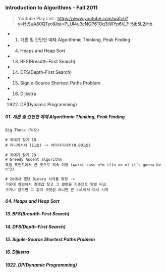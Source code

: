 
### Introduction to Algorithms - Fall 2011
> Youtube Play List : https://www.youtube.com/watch?v=HtSuA80QTyo&list=PLUl4u3cNGP61Oq3tWYp6V_F-5jb5L2iHb
* 01. 개론 및 간단한 예제 Algorithmic Thinking, Peak Finding
* 04. Heaps and Heap Sort
* 13. BFS(Breadth-First Search)
* 14. DFS(Depth-First Search)
* 15. Signle-Source Shortest Paths Problem
* 16. Dijkstra
* 1922. DP(Dynamic Programming)




##### 01. 개론 및 간단한 예제 Algorithmic Thinking, Peak Finding
```
Big Theta (빅오) 

# 꼭대기 찾기 1D
# 리니어서치 (11초) -> 바이너리서치(0.001초)

# 꼭대기 찾기 2D 
# Greedy Ascent algorithm
특점 포인트에서 큰 곳으로 계속 이동 (worst case n*m if(n == m) it's gonna be n^2)

# 2d에서 했던 Binary 서치를 확장 -> 
가운데 컬럼에서 최댓값 찾고 그 컬럼을 기준으로 양옆 비교 
크거나 같으면 그 값이 극댓값 아니면 큰 col에서 다시 시작 
```
##### 04. Heaps and Heap Sort
##### 13. BFS(Breadth-First Search)
##### 14. DFS(Depth-First Search)
##### 15. Signle-Source Shortest Paths Problem
##### 16. Dijkstra
##### 1922. DP(Dynamic Programming)
 